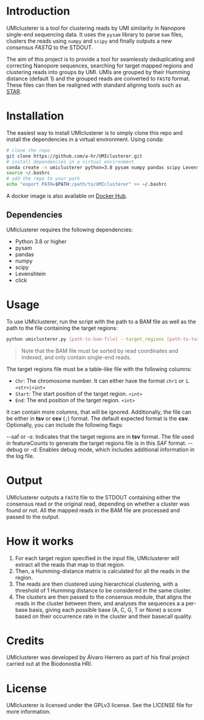 # Introduction

UMIclusterer is a tool for clustering reads by UMI similarity in Nanopore single-end sequencing data. It uses the `pysam` library to parse `bam` files, clusters the reads using ``numpy`` and ``scipy`` and finally outputs a new *consensus FASTQ* to the STDOUT.

The aim of this project is to provide a tool for seamlessly deduplicating and correcting Nanopore sequences, searching for target mapped regions and clustering reads into groups by UMI.
UMIs are grouped by their Humming distance (default 1) and the grouped reads are converted to  `FASTQ` format. These files can then be realigned with standard aligning tools such as [STAR](https://github.com/alexdobin/STAR).

# Installation

The easiest way to install UMIclusterer is to simply clone this repo and install the dependencies in a virtual environment.
Using conda:

```bash
# clone the repo
git clone https://github.com/a-hr/UMIclusterer.git
# install dependencies in a virtual environment
conda create -n umiclusterer python=3.8 pysam numpy pandas scipy Levenshtein click
source ~/.bashrc
# add the repo to your path
echo "export PATH=$PATH:/path/to/UMIclusterer" >> ~/.bashrc
```

A docker image is also available on [Docker Hub](https://hub.docker.com/r/ahr1/umiclusterer).

## Dependencies

UMIclusterer requires the following dependencies:

* Python 3.8 or higher
* pysam
* pandas
* numpy
* scipy
* Levenshtein
* click

# Usage

To use UMIclusterer, run the script with the path to a BAM file as well as the path to the file containing the target regions:

```bash
python umiclusterer.py [path-to-bam-file] --target_regions [path-to-target-regions-file] | gzip > [output-file].fastq.gz
```

> Note that the BAM file must be sorted by read coordinates and indexed, and only contain single-end reads. 

The target regions file must be a table-like file with the following columns:

* `Chr`: The chromosome number. It can either have the format `chr1` or `1`. `<str>|<int>`
* `Start`: The start position of the target region. `<int>`
* `End`: The end position of the target region. `<int>`

It can contain more columns, that will be ignored. Additionally, the file can be either in **tsv** or **csv** (``;``) format. The default expected format is the **csv**. Optionally, you can include the following flags:

--saf or -s: Indicates that the target regions are in **tsv** format. The file used in featureCounts to generate the target regions file is in this *SAF* format.
--debug or -d: Enables debug mode, which includes additional information in the log file.

# Output

UMIclusterer outputs a ``FASTQ`` file to the STDOUT containing either the consensus read or the original read, depending on whether a cluster was found or not. All the mapped reads in the BAM file are processed and passed to the output.

# How it works

1. For each target region specified in the input file, UMIclusterer will extract all the reads that map to that region.
2. Then, a Humming-distance matrix is calculated for all the reads in the region.
3. The reads are then clustered using hierarchical clustering, with a threshold of 1 Humming distance to be considered in the same cluster.
4. The clusters are then passed to the consensus module, that aligns the reads in the cluster between them, and analyses the sequences a a per-base basis, giving each possible base (A, C, G, T or None) a score based on their occurrence rate in the cluster and their basecall quality.

# Credits
UMIclusterer was developed by Álvaro Herrero as part of his final project carried out at the Biodonostia HRI.

# License
UMIclusterer is licensed under the GPLv3 license. See the LICENSE file for more information.